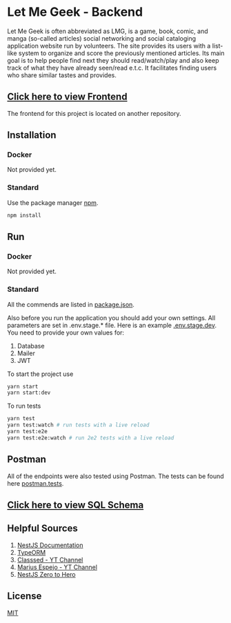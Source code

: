 # Let Me Geek - Backend

Let Me Geek is often abbreviated as LMG, is a game, book, comic, and manga (so-called articles) social networking and social cataloging application website run by volunteers. The site provides its users with a list-like system to organize and score the previously mentioned articles. Its main goal is to help people find next they should read/watch/play and also keep track of what they have already seen/read e.t.c. It facilitates finding users who share similar tastes and provides.

## [Click here to view Frontend]()
The frontend for this project is located on another repository.

## Installation
### Docker
Not provided yet.

### Standard
Use the package manager [npm](https://yarnpkg.com/).
```bash
npm install
```

## Run
### Docker
Not provided yet.

### Standard
All the commends are listed in [package.json]().

Also before you run the application you should add your own settings. All parameters are set in .env.stage.* file. Here is an example [.env.stage.dev](). You need to provide your own values for:
1. Database
2. Mailer
3. JWT

To start the project use
```bash
yarn start
yarn start:dev
```

To run tests
```bash
yarn test
yarn test:watch # run tests with a live reload
yarn test:e2e
yarn test:e2e:watch # run 2e2 tests with a live reload
```
## Postman
All of the endpoints were also tested using Postman. The tests can be found here [postman.tests]().

## [Click here to view SQL Schema]()

## Helpful Sources
1. [NestJS Documentation](https://docs.nestjs.com/)
2. [TypeORM](https://typeorm.io/#/)
3. [Classsed - YT Channel](https://www.youtube.com/channel/UC2-slOJImuSc20Drbf88qvg)
4. [Marius Espejo - YT Channel](https://www.youtube.com/channel/UCDpd-qEwAI9wglx4tsEBAtw)
5. [NestJS Zero to Hero](https://www.udemy.com/course/nestjs-zero-to-hero/)


## License
[MIT](https://choosealicense.com/licenses/mit/)
